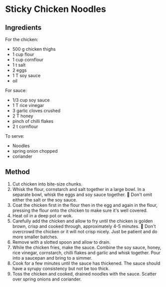 # Sticky Chicken Noodles

## Ingredients

For the chicken:

- 500 g chicken thighs
- 1 cup flour
- 1 cup cornflour
- 1 t salt
- 2 eggs
- 1 T soy sauce
- oil

For sauce:

- 1/3 cup soy sauce
- 1 T rice vinegar
- 3 garlic cloves crushed
- 2 T honey
- pinch of chilli flakes
- 2 t cornflour 

To serve:

- Noodles
- spring onion chopped
- coriander

## Method

1. Cut chicken into bite-size chunks.
2. Whisk the flour, cornstarch and salt together in a large bowl. In a separate bowl, whisk the eggs and soy sauce together. 🚨 Don't omit either the salt or the soy sauce.
3. Coat the chicken first in the flour then in the egg and again in the flour, pressing the flour onto the chicken to make sure it's well covered.
4. Heat oil in a deep pot or wok.
5. Carefully add the chicken and allow to fry until the chicken is golden brown, crisp and cooked through, approximately 4-5 minutes. 🚨 Don't overcrowd the chicken or it will not crisp nicely. Just be patient and do more smaller batches.
6. Remove with a slotted spoon and allow to drain. 
7. While the chicken fries, make the sauce. Combine the soy sauce, honey, rice vinegar, cornstarch, chilli flakes and garlic and whisk together. Pour into a saucepan and bring to a simmer.
8. Cook for a few minutes until the sauce has thickened. The sauce should have a syrupy consistency but not be too thick. 
9. Toss the chicken and cooked, drained noodles with the sauce. Scatter over spring onions and coriander.

